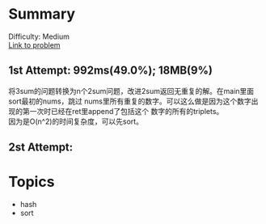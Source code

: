 # Summary
Difficulty: Medium<br/>
[Link to problem](https://leetcode.com/problems/3sum/)<br/>
## 1st Attempt: 992ms(49.0%); 18MB(9%)<br/>
将3sum的问题转换为n个2sum问题，改进2sum返回无重复的解。在main里面sort最初的nums，跳过
nums里所有重复的数字。可以这么做是因为这个数字出现的第一次时已经在ret里append了包括这个
数字的所有的triplets。<br/>
因为是O(n^2)的时间复杂度，可以先sort。</br>
## 2st Attempt: 
# Topics
- hash
- sort

